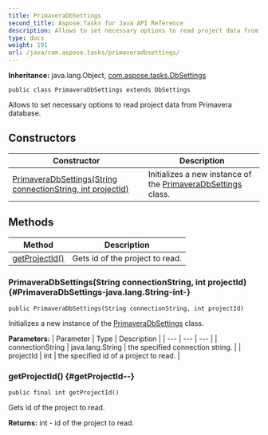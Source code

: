 ```yaml
---
title: PrimaveraDbSettings
second_title: Aspose.Tasks for Java API Reference
description: Allows to set necessary options to read project data from Primavera database.
type: docs
weight: 191
url: /java/com.aspose.tasks/primaveradbsettings/
---
```


**Inheritance:**
java.lang.Object, [com.aspose.tasks.DbSettings](../../com.aspose.tasks/dbsettings)
```
public class PrimaveraDbSettings extends DbSettings
```

Allows to set necessary options to read project data from Primavera database.
## Constructors

| Constructor | Description |
| --- | --- |
| [PrimaveraDbSettings(String connectionString, int projectId)](#PrimaveraDbSettings-java.lang.String-int-) | Initializes a new instance of the [PrimaveraDbSettings](../../com.aspose.tasks/primaveradbsettings) class. |
## Methods

| Method | Description |
| --- | --- |
| [getProjectId()](#getProjectId--) | Gets id of the project to read. |
### PrimaveraDbSettings(String connectionString, int projectId) {#PrimaveraDbSettings-java.lang.String-int-}
```
public PrimaveraDbSettings(String connectionString, int projectId)
```


Initializes a new instance of the [PrimaveraDbSettings](../../com.aspose.tasks/primaveradbsettings) class.

**Parameters:**
| Parameter | Type | Description |
| --- | --- | --- |
| connectionString | java.lang.String | the specified connection string. |
| projectId | int | the specified id of a project to read. |

### getProjectId() {#getProjectId--}
```
public final int getProjectId()
```


Gets id of the project to read.

**Returns:**
int - id of the project to read.
